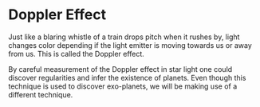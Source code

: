 # Doppler Effect
Just like a blaring whistle of a train drops pitch when it rushes by, light
changes color depending if the light emitter is moving towards us or away
from us. This is called the Doppler effect.

By careful measurement of the Doppler effect in star light one could discover
regularities and infer the existence of planets. Even though this technique is
used to discover exo-planets, we will be making use of a different technique.
